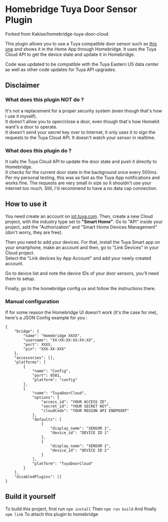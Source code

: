 # Homebridge Tuya Door Sensor Plugin

Forked from Kakise/homebridge-tuya-door-cloud

This plugin allows you to use a Tuya compatible door sensor such as [this one](https://www.aliexpress.com/item/1-10PCS-Tuya-Smart-WiFi-Door-Sensor-Door-Open-Closed-Detectors-WiFi-App-Notification-Alert-alarm/1005002199685362.html?spm=a2g0s.12269583.0.0.3931791cDXxTrM) and shows it in the Home App through Homebridge.
It uses the Tuya Cloud API to get the device state and update it in Homebridge.

Code was updated to be compatible with the Tuya Eastern US data center as well as other code updates for Tuya API upgrades.

## Disclaimer

### What does this plugin NOT do ?
It's not a replacement for a proper security system (even though that's how I use it myself).  
It doesn't allow you to open/close a door, even though that's how Homekit want's a door to operate.  
It doesn't send your secret key over to Internet, it only uses it to sign the requests to the Tuya Cloud API.
It doesn't watch your sensor in realtime.

### What does this plugin do ?
It calls the Tuya Cloud API to update the door state and push it directly to Homebridge.  
It checks for the current door state in the background once every 500ms. Per my personal testing, this was as fast as the Tuya App notifications and works fine. The requests are very small in size so it shouldn't use your internet too much. Still, I'd recommend to have a no data cap connection.

## How to use it
You need create an account on [iot.tuya.com](https://iot.tuya.com). Then, create a new Cloud project, with the industry type set to **"Smart Home"**. Go to "API" inside your project, add the "Authorization" and "Smart Home Devices Management" (don't worry, they are free).

Then you need to add your devices. For that, install the Tuya Smart app on your smartphone, make an account and then, go to "Link Devices" in your Cloud project.  
Select the "Link devices by App Account" and add your newly created account.

Go to device list and note the device IDs of your door sensors, you'll need them to setup.

Finally, go to the homebridge config ux and follow the instructions there.

### Manual configuration
If for some reason the Homebridge UI doesn't work (it's the case for me), here's a JSON Config example for you :

```
{
    "bridge": {
        "name": "Homebridge XXXX",
        "username": "XX:XX:XX:XX:XX:XX",
        "port": XXXX,
        "pin": "XXX-XX-XXX"
    },
    "accessories": [],
    "platforms": [
        {
            "name": "Config",
            "port": 8581,
            "platform": "config"
        },
        {
            "name": "TuyaDoorCloud",
            "options": {
                "access_id": "YOUR ACCESS ID",
                "secret_id": "YOUR SECRET KEY",
                "cloudCode": "YOUR REGION API ENDPOINT"
            },
            "defaults": [
                {
                    "display_name": "SENSOR 1",
                    "device_id": "DEVICE ID 1"
                },
                {
                    "display_name": "SENSOR 2",
                    "device_id": "DEVICE ID 2"
                }
            ],
            "platform": "TuyaDoorCloud"
        }
    ],
    "disabledPlugins": []
}
```

## Build it yourself
To build this project, first run
```npm install```
Then
```npm run build```
And finally
```npm link```
To attach this plugin to homebridge
